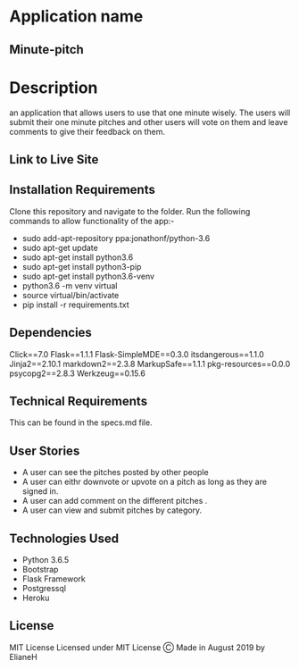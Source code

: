 # Application name

 ## Minute-pitch

# Description
an application that allows users to use that one minute wisely. The users will submit their one minute pitches and other users will vote on them and leave comments to give their feedback on them.
## Link to Live Site 

## Installation Requirements
  Clone this repository and navigate to the folder.
  Run the following commands to allow functionality of the app:-
  * sudo add-apt-repository ppa:jonathonf/python-3.6
  * sudo apt-get update
  * sudo apt-get install python3.6
  * sudo apt-get install python3-pip
  * sudo apt-get install python3.6-venv
  * python3.6 -m venv virtual
  * source virtual/bin/activate
  * pip install -r requirements.txt
 

## Dependencies
Click==7.0
Flask==1.1.1
Flask-SimpleMDE==0.3.0
itsdangerous==1.1.0
Jinja2==2.10.1
markdown2==2.3.8
MarkupSafe==1.1.1
pkg-resources==0.0.0
psycopg2==2.8.3
Werkzeug==0.15.6


## Technical Requirements
   This can be found in the specs.md file.
## User Stories
  * A user can see the pitches posted by other people
  * A user can eithr downvote or upvote on a pitch as long as they are signed in.
  * A user can add comment on the different pitches .
  * A user can view and submit pitches by category.

## Technologies Used
  * Python 3.6.5
  * Bootstrap
  * Flask Framework
  * Postgressql
  * Heroku
## License
MIT License
Licensed under MIT License
Ⓒ Made in August 2019 by ElianeH
